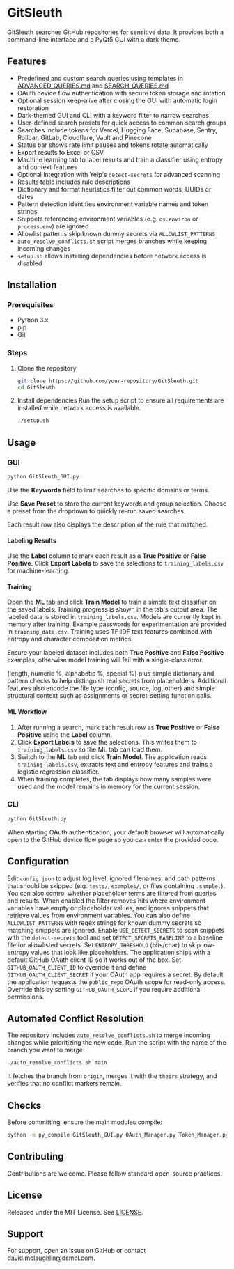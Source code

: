 # GitSleuth


GitSleuth searches GitHub repositories for sensitive data. It provides both a command-line interface and a PyQt5 GUI with a dark theme.

## Features

- Predefined and custom search queries using templates in [ADVANCED_QUERIES.md](ADVANCED_QUERIES.md) and [SEARCH_QUERIES.md](SEARCH_QUERIES.md)
- OAuth device flow authentication with secure token storage and rotation
- Optional session keep-alive after closing the GUI with automatic login restoration
- Dark-themed GUI and CLI with a keyword filter to narrow searches
- User-defined search presets for quick access to common search groups
- Searches include tokens for Vercel, Hugging Face, Supabase, Sentry, Rollbar, GitLab, Cloudflare, Vault and Pinecone
- Status bar shows rate limit pauses and tokens rotate automatically
- Export results to Excel or CSV
- Machine learning tab to label results and train a classifier using entropy and context features
- Optional integration with Yelp's `detect-secrets` for advanced scanning
- Results table includes rule descriptions
- Dictionary and format heuristics filter out common words, UUIDs or dates
- Pattern detection identifies environment variable names and token strings
- Snippets referencing environment variables (e.g. `os.environ` or `process.env`) are ignored
- Allowlist patterns skip known dummy secrets via `ALLOWLIST_PATTERNS`
- `auto_resolve_conflicts.sh` script merges branches while keeping incoming changes
- `setup.sh` allows installing dependencies before network access is disabled

## Installation
### Prerequisites
- Python 3.x
- pip
- Git

### Steps
1. Clone the repository

   ```bash
   git clone https://github.com/your-repository/GitSleuth.git
   cd GitSleuth
   ```
2. Install dependencies
   Run the setup script to ensure all requirements are installed while network
   access is available.
   ```bash
   ./setup.sh
   ```

## Usage
### GUI
```bash
python GitSleuth_GUI.py
```
Use the **Keywords** field to limit searches to specific domains or terms.

Use **Save Preset** to store the current keywords and group selection.
Choose a preset from the dropdown to quickly re-run saved searches.

Each result row also displays the description of the rule that matched.

#### Labeling Results
Use the **Label** column to mark each result as a **True Positive** or **False Positive**. Click **Export Labels** to save the selections to `training_labels.csv` for machine-learning.

#### Training
Open the **ML** tab and click **Train Model** to train a simple text classifier on the saved labels. Training progress is shown in the tab's output area.
The labeled data is stored in `training_labels.csv`. Models are currently kept in memory after training.
Example passwords for experimentation are provided in `training_data.csv`.
Training uses TF‑IDF text features combined with entropy and character composition metrics

Ensure your labeled dataset includes both **True Positive** and **False Positive** examples,
otherwise model training will fail with a single-class error.

(length, numeric %, alphabetic %, special %) plus simple dictionary and pattern
checks to help distinguish real secrets from placeholders. Additional features
also encode the file type (config, source, log, other) and simple structural
context such as assignments or secret-setting function calls.

#### ML Workflow
1. After running a search, mark each result row as **True Positive** or **False Positive** using the **Label** column.
2. Click **Export Labels** to save the selections. This writes them to `training_labels.csv` so the ML tab can load them.
3. Switch to the **ML** tab and click **Train Model**. The application reads `training_labels.csv`, extracts text and entropy features and trains a logistic regression classifier.
4. When training completes, the tab displays how many samples were used and the model remains in memory for the current session.



### CLI
```bash
python GitSleuth.py
```
When starting OAuth authentication, your default browser will automatically open
to the GitHub device flow page so you can enter the provided code.

## Configuration
Edit `config.json` to adjust log level, ignored filenames, and path patterns
that should be skipped (e.g. `tests/`, `examples/`, or files containing `.sample.`).
You can also control whether placeholder terms are filtered from queries and results. When enabled the
filter removes hits where environment variables have empty or placeholder
values, and ignores snippets that retrieve values from environment variables.
You can also define `ALLOWLIST_PATTERNS` with regex strings for
known dummy secrets so matching snippets are ignored.
Enable `USE_DETECT_SECRETS` to scan snippets with the `detect-secrets`
tool and set `DETECT_SECRETS_BASELINE` to a baseline file for allowlisted
secrets.
Set `ENTROPY_THRESHOLD` (bits/char) to skip low-entropy values that
look like placeholders.
The application ships with a default GitHub OAuth client ID so it works out of
the box. Set `GITHUB_OAUTH_CLIENT_ID` to override it and define
`GITHUB_OAUTH_CLIENT_SECRET` if your OAuth app requires a secret.
By default the application requests the `public_repo` OAuth scope for
read-only access. Override this by setting `GITHUB_OAUTH_SCOPE` if you
require additional permissions.

## Automated Conflict Resolution
The repository includes `auto_resolve_conflicts.sh` to merge incoming
changes while prioritizing the new code. Run the script with the name
of the branch you want to merge:

```bash
./auto_resolve_conflicts.sh main
```
It fetches the branch from `origin`, merges it with the `theirs` strategy,
and verifies that no conflict markers remain.


## Checks
Before committing, ensure the main modules compile:

```bash
python -m py_compile GitSleuth_GUI.py OAuth_Manager.py Token_Manager.py GitSleuth.py GitSleuth_API.py
```

## Contributing
Contributions are welcome. Please follow standard open-source practices.

## License
Released under the MIT License. See [LICENSE](LICENSE).

## Support
For support, open an issue on GitHub or contact david.mclaughlin@dsmcl.com.
